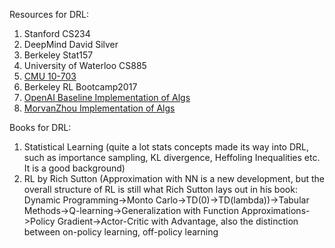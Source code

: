 Resources for DRL:

1. Stanford CS234
2. DeepMind David Silver
3. Berkeley Stat157
4. University of Waterloo CS885
5. [CMU 10-703](https://github.com/BaiLiping/BLP/tree/master/DRL/CMU10703)
6. Berkeley RL Bootcamp2017
7. [OpenAI Baseline Implementation of Algs](https://github.com/openai/baselines)
8. [MorvanZhou Implementation of Algs](https://github.com/MorvanZhou/Reinforcement-learning-with-tensorflow)

Books for DRL:

1. Statistical Learning (quite a lot stats concepts made its way into DRL, such as importance sampling, KL divergence, Heffoling Inequalities etc. It is a good background)
2. RL by Rich Sutton (Approximation with NN is a new development, but the overall structure of RL is still what Rich Sutton lays out in his book: Dynamic Programming->Monto Carlo->TD(0)->TD(lambda))->Tabular Methods->Q-learning->Generalization with Function Approximations->Policy Gradient->Actor-Critic with Advantage, also the distinction between on-policy learning, off-policy learning



